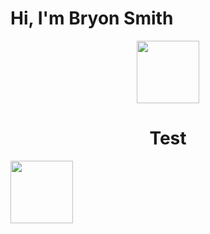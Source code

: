 # Hi, I'm Bryon Smith
<div id="header" align="center">
  <img src="https://media.giphy.com/media/M9gbBd9nbDrOTu1Mqx/giphy.gif" width="100"/>
</div>
<h1 align="center">Test</h1>

<div id="middle">
<img src="https://media.giphy.com/media/26DoiqmYcxgFICb3G/giphy-downsized.gif" width="100"/>
</div>